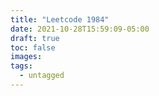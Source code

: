```yaml
---
title: "Leetcode 1984"
date: 2021-10-28T15:59:09-05:00
draft: true
toc: false
images:
tags:
  - untagged
---
```


